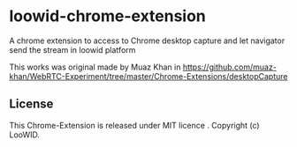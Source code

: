 loowid-chrome-extension
=======================

A chrome extension to access to Chrome desktop capture and let navigator send the stream in loowid platform

This works was original made by Muaz Khan in https://github.com/muaz-khan/WebRTC-Experiment/tree/master/Chrome-Extensions/desktopCapture

## License

This Chrome-Extension is released under MIT licence . Copyright (c) LooWID.
